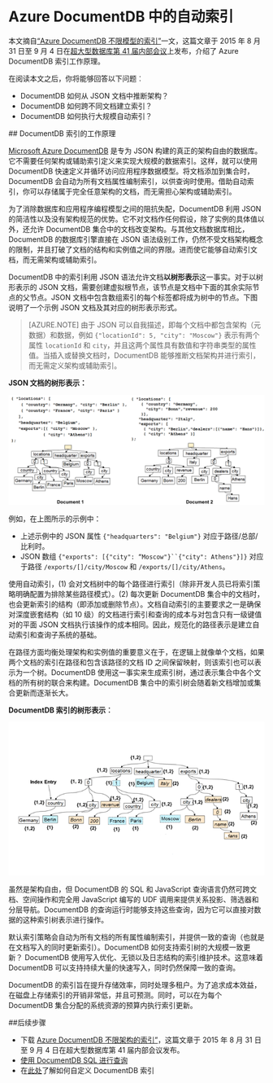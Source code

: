 <properties 
	pageTitle="Azure DocumentDB 中的自动索引| Azure" 
	description="了解 Azure DocumentDB 中的自动索引工作原理。" 
	services="documentdb" 
	authors="arramac" 
	manager="jhubbard" 
	editor="mimig" 
	documentationCenter=""/>

<tags 
	ms.service="documentdb" 
	ms.date="05/05/2016" 
	wacn.date="06/30/2016"/>
	
# Azure DocumentDB 中的自动索引

本文摘自[“Azure DocumentDB 不限模型的索引”](http://www.vldb.org/pvldb/vol8/p1668-shukla.pdf)一文，这篇文章于 2015 年 8 月 31 日至 9 月 4 日在[超大型数据库第 41 届内部会议](http://www.vldb.org/2015/)上发布，介绍了 Azure DocumentDB 索引工作原理。

在阅读本文之后，你将能够回答以下问题︰

- DocumentDB 如何从 JSON 文档中推断架构？
- DocumentDB 如何跨不同文档建立索引？
- DocumentDB 如何执行大规模自动索引？

##<a id="HowDocumentDBIndexingWorks"></a> DocumentDB 索引的工作原理

[Microsoft Azure DocumentDB](/documentation/services/documentdb/) 是专为 JSON 构建的真正的架构自由的数据库。它不需要任何架构或辅助索引定义来实现大规模的数据索引。这样，就可以使用 DocumentDB 快速定义并循环访问应用程序数据模型。将文档添加到集合时，DocumentDB 会自动为所有文档属性编制索引，以供查询时使用。借助自动索引，你可以存储属于完全任意架构的文档，而无需担心架构或辅助索引。

为了消除数据库和应用程序编程模型之间的阻抗失配，DocumentDB 利用 JSON 的简洁性以及没有架构规范的优势。它不对文档作任何假设，除了实例的具体值以外，还允许 DocumentDB 集合中的文档改变架构。与其他文档数据库相比，DocumentDB 的数据库引擎直接在 JSON 语法级别工作，仍然不受文档架构概念的限制，并且打破了文档的结构和实例值之间的界限。进而使它能够自动索引文档，而无需架构或辅助索引。

DocumentDB 中的索引利用 JSON 语法允许文档**以树形表示**这一事实。对于以树形表示的 JSON 文档，需要创建虚拟根节点，该节点是文档中下面的其余实际节点的父节点。JSON 文档中包含数组索引的每个标签都将成为树中的节点。下图说明了一个示例 JSON 文档及其对应的树形表示形式。

>[AZURE.NOTE] 由于 JSON 可以自我描述，即每个文档中都包含架构（元数据）和数据，例如 `{"locationId": 5, "city": "Moscow"}` 表示有两个属性 `locationId` 和 `city`，并且这两个属性具有数值和字符串类型的属性值。当插入或替换文档时，DocumentDB 能够推断文档架构并进行索引，而无需定义架构或辅助索引。


**JSON 文档的树形表示：**

![文档的树形表示](./media/documentdb-indexing/DocumentsAsTrees.png)

例如，在上图所示的示例中：

- 上述示例中的 JSON 属性 `{"headquarters": "Belgium"}` 对应于路径/总部/比利时。
- JSON 数组 `{"exports": [{"city": “Moscow"}``{"city": Athens"}]}` 对应于路径 `/exports/[]/city/Moscow` 和 `/exports/[]/city/Athens`。

使用自动索引，(1) 会对文档树中的每个路径进行索引（除非开发人员已将索引策略明确配置为排除某些路径模式）。(2) 每次更新 DocumentDB 集合中的文档时，也会更新索引的结构（即添加或删除节点）。文档自动索引的主要要求之一是确保对深度嵌套结构（如 10 级）的文档进行索引和查询的成本与对包含只有一级键值对的平面 JSON 文档执行该操作的成本相同。因此，规范化的路径表示是建立自动索引和查询子系统的基础。

在路径方面均衡处理架构和实例值的重要意义在于，在逻辑上就像单个文档，如果两个文档的索引在路径和包含该路径的文档 ID 之间保留映射，则该索引也可以表示为一个树。DocumentDB 使用这一事实来生成索引树，通过表示集合中各个文档的所有树的联合来构建。DocumentDB 集合中的索引树会随着新文档增加或集合更新而逐渐长大。


**DocumentDB 索引的树形表示︰**

![索引的树形表示](./media/documentdb-indexing/IndexAsTree.png)

虽然是架构自由，但 DocumentDB 的 SQL 和 JavaScript 查询语言仍然可跨文档、空间操作和完全用 JavaScript 编写的 UDF 调用来提供关系投影、筛选器和分层导航。DocumentDB 的查询运行时能够支持这些查询，因为它可以直接对数据的这种索引树表示进行操作。

默认索引策略会自动为所有文档的所有属性编制索引，并提供一致的查询（也就是在文档写入的同时更新索引）。DocumentDB 如何支持索引树的大规模一致更新？ DocumentDB 使用写入优化、无锁以及日志结构的索引维护技术。这意味着 DocumentDB 可以支持持续大量的快速写入，同时仍然保障一致的查询。

DocumentDB 的索引旨在提升存储效率，同时处理多租户。为了追求成本效益，在磁盘上存储索引的开销非常低，并且可预测。同时，可以在为每个 DocumentDB 集合分配的系统资源的预算内执行索引更新。

##<a name="NextSteps"></a>后续步骤
- 下载 [Azure DocumentDB 不限架构的索引”](http://www.vldb.org/pvldb/vol8/p1668-shukla.pdf)，这篇文章于 2015 年 8 月 31 日至 9 月 4 日在超大型数据库第 41 届内部会议发布。
- [使用 DocumentDB SQL 进行查询](/documentation/articles/documentdb-sql-query)
- 在[此处](/documentation/articles/documentdb-indexing-policies)了解如何自定义 DocumentDB 索引
 

<!---HONumber=Mooncake_0627_2016-->